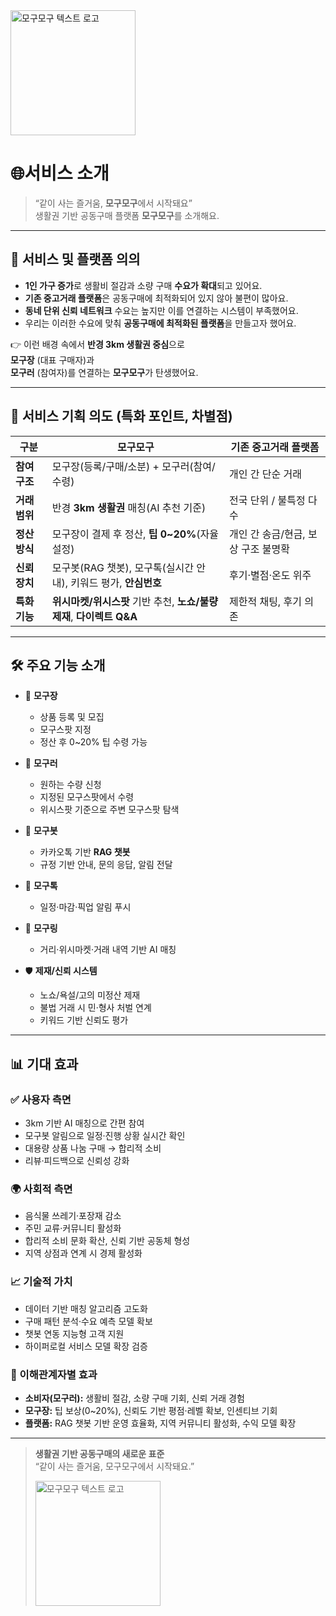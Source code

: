 <img src="https://raw.githubusercontent.com/ai-sesac2-Nbbang/Logos/d9abcd486839b6fd387761ad171bd28afa77ff8a/모구_텍스트%20로고.png" alt="모구모구 텍스트 로고" width="200"/>

# 🌐**서비스 소개**

> “같이 사는 즐거움, **모구모구**에서 시작돼요”  
생활권 기반 공동구매 플랫폼 **모구모구**를 소개해요.

---

## 📌 서비스 및 플랫폼 의의

- **1인 가구 증가**로 생활비 절감과 소량 구매 **수요가 확대**되고 있어요.  
- **기존 중고거래 플랫폼**은 공동구매에 최적화되어 있지 않아 불편이 많아요.  
- **동네 단위 신뢰 네트워크** 수요는 높지만 이를 연결하는 시스템이 부족했어요.  
- 우리는 이러한 수요에 맞춰 **공동구매에 최적화된 플랫폼**을 만들고자 했어요.

👉 이런 배경 속에서 **반경 3km 생활권 중심**으로  
**모구장** (대표 구매자)과  
**모구러** (참여자)를 연결하는 **모구모구**가 탄생했어요.

---

## 🎯 서비스 기획 의도 (특화 포인트, 차별점)

| 구분 | 모구모구 | 기존 중고거래 플랫폼 |
| --- | --- | --- |
| **참여 구조** | 모구장(등록/구매/소분) + 모구러(참여/수령) | 개인 간 단순 거래 |
| **거래 범위** | 반경 **3km 생활권** 매칭(AI 추천 기준) | 전국 단위 / 불특정 다수 |
| **정산 방식** | 모구장이 결제 후 정산, **팁 0~20%**(자율 설정) | 개인 간 송금/현금, 보상 구조 불명확 |
| **신뢰 장치** | 모구봇(RAG 챗봇), 모구톡(실시간 안내), 키워드 평가, **안심번호** | 후기·별점·온도 위주 |
| **특화 기능** | **위시마켓/위시스팟** 기반 추천, **노쇼/불량 제재**, **다이렉트 Q&A** | 제한적 채팅, 후기 의존 |

---

## 🛠️ 주요 기능 소개

- 👤 **모구장** 
  - 상품 등록 및 모집  
  - 모구스팟 지정  
  - 정산 후 0~20% 팁 수령 가능  

- 👥 **모구러**   
  - 원하는 수량 신청  
  - 지정된 모구스팟에서 수령  
  - 위시스팟 기준으로 주변 모구스팟 탐색  


- 🤖 **모구봇**   
  - 카카오톡 기반 **RAG 챗봇**  
  - 규정 기반 안내, 문의 응답, 알림 전달  

- 🔔 **모구톡**  
  - 일정·마감·픽업 알림 푸시  

- 📍 **모구링**   
  - 거리·위시마켓·거래 내역 기반 AI 매칭  

- 🛡️ **제재/신뢰 시스템**   
  - 노쇼/욕설/고의 미정산 제재  
  - 불법 거래 시 민·형사 처벌 연계  
  - 키워드 기반 신뢰도 평가  

---

## 📊 기대 효과

### ✅ 사용자 측면
- 3km 기반 AI 매칭으로 간편 참여  
- 모구봇 알림으로 일정·진행 상황 실시간 확인  
- 대용량 상품 나눔 구매 → 합리적 소비  
- 리뷰·피드백으로 신뢰성 강화  

### 🌍 사회적 측면
- 음식물 쓰레기·포장재 감소  
- 주민 교류·커뮤니티 활성화  
- 합리적 소비 문화 확산, 신뢰 기반 공동체 형성  
- 지역 상점과 연계 시 경제 활성화  

### 📈 기술적 가치
- 데이터 기반 매칭 알고리즘 고도화  
- 구매 패턴 분석·수요 예측 모델 확보  
- 챗봇 연동 지능형 고객 지원  
- 하이퍼로컬 서비스 모델 확장 검증  

### 👥 이해관계자별 효과
- **소비자(모구러):** 생활비 절감, 소량 구매 기회, 신뢰 거래 경험  
- **모구장:** 팁 보상(0~20%), 신뢰도 기반 평점·레벨 확보, 인센티브 기회  
- **플랫폼:** RAG 챗봇 기반 운영 효율화, 지역 커뮤니티 활성화, 수익 모델 확장  

---

> **생활권 기반 공동구매의 새로운 표준**  
> “같이 사는 즐거움, 모구모구에서 시작돼요.”
> 
> <img src="https://raw.githubusercontent.com/ai-sesac2-Nbbang/Logos/d9abcd486839b6fd387761ad171bd28afa77ff8a/모구_텍스트%20로고.png" alt="모구모구 텍스트 로고" width="200"/>
